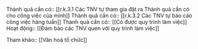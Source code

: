 Thành quả cần có:: [[r.k.3.1 Các TNV tự tham gia đặt ra Thành quả cần có cho công việc của mình]]
Thành quả cần có:: [[r.k.3.2 Các TNV tự báo cáo công việc hàng tuần]]
Thành quả cần có:: [[Có được quy trình làm việc]]
Hoạt động:: [[Đảm bảo các TNV quen với quy trình làm việc]]

Tham khảo:: [[Văn hoá tổ chức]]